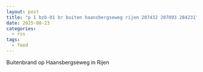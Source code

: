 ```yaml
---
layout: post
title: "p 1 bzb-01 br buiten haansbergseweg rijen 207432 207093 284231"
date: 2025-08-23
categories: 
  - rss
tags: 
  - feed
---
```


Buitenbrand op Haansbergseweg in Rijen
